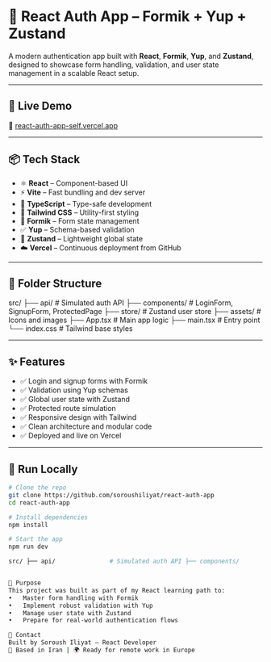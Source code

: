 # 🔐 React Auth App – Formik + Yup + Zustand

A modern authentication app built with **React**, **Formik**, **Yup**, and **Zustand**, designed to showcase form handling, validation, and user state management in a scalable React setup.

---

## 🚀 Live Demo

🔗 [react-auth-app-self.vercel.app](https://react-auth-app-self.vercel.app)

---

## 📦 Tech Stack

- ⚛️ **React** – Component-based UI
- ⚡ **Vite** – Fast bundling and dev server
- 🧩 **TypeScript** – Type-safe development
- 🎨 **Tailwind CSS** – Utility-first styling
- 📝 **Formik** – Form state management
- ✅ **Yup** – Schema-based validation
- 🧠 **Zustand** – Lightweight global state
- ☁️ **Vercel** – Continuous deployment from GitHub

---

## 📁 Folder Structure

src/ ├── api/               # Simulated auth API ├── components/        # LoginForm, SignupForm, ProtectedPage ├── store/             # Zustand user store ├── assets/            # Icons and images ├── App.tsx            # Main app logic ├── main.tsx           # Entry point └── index.css          # Tailwind base styles


---

## ✨ Features

- ✅ Login and signup forms with Formik
- ✅ Validation using Yup schemas
- ✅ Global user state with Zustand
- ✅ Protected route simulation
- ✅ Responsive design with Tailwind
- ✅ Clean architecture and modular code
- ✅ Deployed and live on Vercel

---

## 🧪 Run Locally

```bash
# Clone the repo
git clone https://github.com/soroushiliyat/react-auth-app
cd react-auth-app

# Install dependencies
npm install

# Start the app
npm run dev

src/ ├── api/               # Simulated auth API ├── components/        # LoginForm, SignupForm, ProtectedPage ├── store/             # Zustand user store ├── assets/            # Icons and images ├── App.tsx            # Main app logic ├── main.tsx           # Entry point └── index.css          # Tailwind base styles


🎯 Purpose
This project was built as part of my React learning path to:
• 	Master form handling with Formik
• 	Implement robust validation with Yup
• 	Manage user state with Zustand
• 	Prepare for real-world authentication flows

📧 Contact
Built by Soroush Iliyat – React Developer
📍 Based in Iran | 🌍 Ready for remote work in Europe

